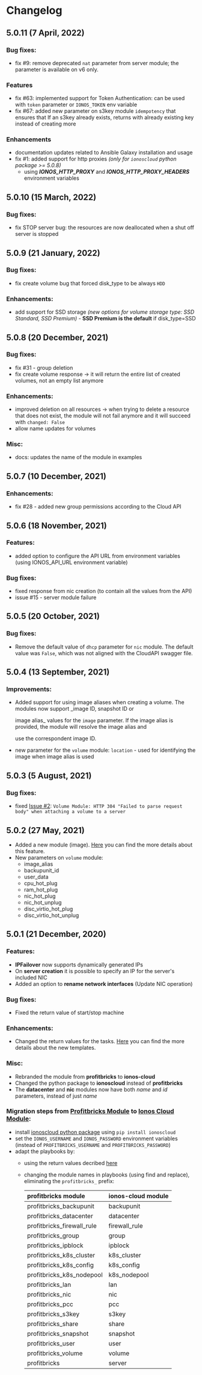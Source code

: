 # Changelog

## 5.0.11 (7 April, 2022)

### Bug fixes:

* fix #9: remove deprecated `nat` parameter from server module; the parameter is available on v6 only.

### Features
* fix #63: implemented support for Token Authentication: can be used with `token` parameter or `IONOS_TOKEN` env variable
* fix #67: added new parameter on s3key module `idempotency` that ensures that If an s3key already exists, returns with already existing key instead of creating more

### Enhancements
* documentation updates related to Ansible Galaxy installation and usage
* fix #1: added support for http proxies _(only for `ionoscloud` python package >= 5.0.8)_
  * using _**IONOS_HTTP_PROXY**_ and _**IONOS_HTTP_PROXY_HEADERS**_ environment variables


## 5.0.10 (15 March, 2022)

### Bug fixes:

* fix STOP server bug: the resources are now deallocated when a shut off server is stopped


## 5.0.9 (21 January, 2022)

### Bug fixes:

* fix create volume bug that forced disk_type to be always `HDD` 

### Enhancements:

* add support for SSD storage _(new options for volume storage type: SSD Standard, SSD Premium)_ - **SSD Premium is the default** if disk_type=SSD


## 5.0.8 \(20 December, 2021\)

### Bug fixes:

* fix #31 - group deletion
* fix create volume response -> it will return the entire list of created volumes, not an empty list anymore

### Enhancements:

* improved deletion on all resources -> when trying to delete a resource that does not exist, the module will not fail anymore and it will succeed with `changed: False`
* allow name updates for volumes

### Misc:

* docs: updates the name of the module in examples


## 5.0.7 \(10 December, 2021\)

### Enhancements:

* fix #28 - added new group permissions according to the Cloud API


## 5.0.6 \(18 November, 2021\)

### Features:

* added option to configure the API URL from environment variables (using IONOS_API_URL environment variable)

### Bug fixes:

* fixed response from nic creation (to contain all the values from the API)
* issue #15 - server module failure


## 5.0.5 \(20 October, 2021\)

### Bug fixes:

* Remove the default value of `dhcp` parameter for `nic` module. The default value was `False`, which was not aligned with the CloudAPI swagger file.


## 5.0.4 \(13 September, 2021\)

### Improvements:

* Added support for using image aliases when creating a volume. The modules now support \_image ID, snapshot ID or 

  image alias\_ values for the `image` parameter. If the image alias is provided, the module will resolve the image alias and

  use the correspondent image ID.

* new parameter for the `volume` module: `location` - used for identifying the image when image alias is used


## 5.0.3 \(5 August, 2021\)

### Bug fixes:

* fixed [Issue \#2](https://github.com/ionos-cloud/module-ansible/issues/2): `Volume Module: HTTP 304 "Failed to parse request body" when attaching a volume to a server`


## 5.0.2 \(27 May, 2021\)

* Added a new module \(image\). [Here](./#image) you can find the more details about this feature.
* New parameters on `volume` module:
  * image\_alias
  * backupunit\_id
  * user\_data
  * cpu\_hot\_plug
  * ram\_hot\_plug
  * nic\_hot\_plug
  * nic\_hot\_unplug
  * disc\_virtio\_hot\_plug
  * disc\_virtio\_hot\_unplug
    

## 5.0.1 \(21 December, 2020\)

### Features:

* **IPFailover** now supports dynamically generated IPs
* On **server creation** it is possible to specify an IP for the server's included NIC
* Added an option to **rename network interfaces** \(Update NIC operation\)

### Bug fixes:

* Fixed the return value of start/stop machine

### Enhancements:

* Changed the return values for the tasks. [Here](./#return-values) you can find the more details about the new templates.

### Misc:

* Rebranded the module from **profitbricks** to **ionos-cloud**
* Changed the python package to **ionoscloud** instead of **profitbricks**
* The **datacenter** and **nic** modules now have both _name_ and _id_ parameters, instead of just _name_

### Migration steps from [Profitbricks Module](https://github.com/ionos-enterprise/profitbricks-module-ansible) to [Ionos Cloud Module](https://github.com/ionos-cloud/sdk-ansible):

* install [ionoscloud python package](https://pypi.org/project/ionoscloud) using `pip install ionoscloud`
* set the `IONOS_USERNAME` and `IONOS_PASSWORD` environment variables \(instead of `PROFITBRICKS_USERNAME` and `PROFITBRICKS_PASSWORD`\)
* adapt the playbooks by:
  * using the return values decribed [here](./#return-values)
  * changing the module names in playbooks \(using find and replace\), eliminating the `profitbricks_` prefix:

    | profitbricks module | ionos-cloud module |
    | :--- | :--- |
    | profitbricks\_backupunit | backupunit |
    | profitbricks\_datacenter | datacenter |
    | profitbricks\_firewall\_rule | firewall\_rule |
    | profitbricks\_group | group |
    | profitbricks\_ipblock | ipblock |
    | profitbricks\_k8s\_cluster | k8s\_cluster |
    | profitbricks\_k8s\_config | k8s\_config |
    | profitbricks\_k8s\_nodepool | k8s\_nodepool |
    | profitbricks\_lan | lan |
    | profitbricks\_nic | nic |
    | profitbricks\_pcc | pcc |
    | profitbricks\_s3key | s3key |
    | profitbricks\_share | share |
    | profitbricks\_snapshot | snapshot |
    | profitbricks\_user | user |
    | profitbricks\_volume | volume |
    | profitbricks | server |
















